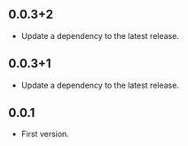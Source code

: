## 0.0.3+2

 - Update a dependency to the latest release.

## 0.0.3+1

 - Update a dependency to the latest release.

## 0.0.1

* First version.
